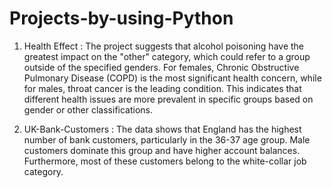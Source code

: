 # Projects-by-using-Python
1. Health Effect : The project suggests that alcohol poisoning have the greatest impact on the "other" category, which could refer to a group outside of the specified genders. For females, Chronic Obstructive Pulmonary Disease (COPD) is the most significant health concern, while for males, throat cancer is the leading condition. This indicates that different health issues are more prevalent in specific groups based on gender or other classifications.
   
2. UK-Bank-Customers : The data shows that England has the highest number of bank customers, particularly in the 36-37 age group. Male customers dominate this group and have higher account balances. Furthermore, most of these customers belong to the white-collar job category.

